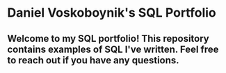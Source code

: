 # Daniel Voskoboynik's SQL Portfolio

## Welcome to my SQL portfolio! This repository contains examples of SQL I've written. Feel free to reach out if you have any questions.
